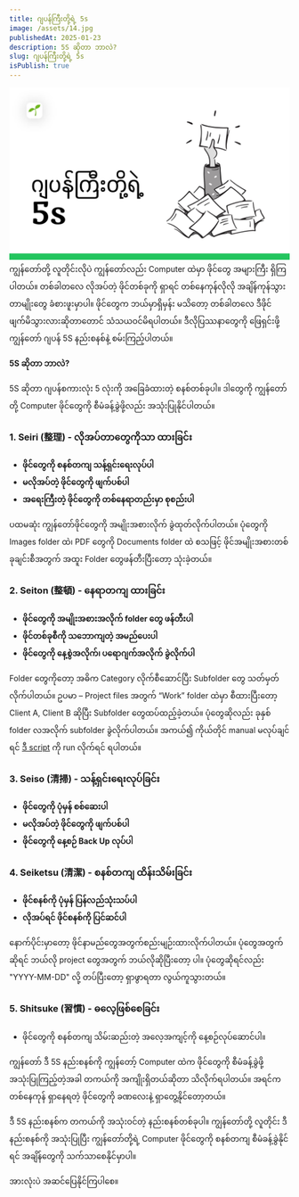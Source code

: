 ```yaml
---
title: ဂျပန်ကြီးတို့ရဲ့ 5s
image: /assets/14.jpg
publishedAt: 2025-01-23
description: 5S ဆိုတာ ဘာလဲ?
slug: ဂျပန်ကြီးတို့ရဲ့ 5s
isPublish: true
---
```

![](../../../public/assets/14.jpg)
ကျွန်တော်တို့ လူတိုင်းလိုပဲ ကျွန်တော်လည်း Computer ထဲမှာ ဖိုင်တွေ အများကြီး ရှိကြပါတယ်။ တစ်ခါတလေ လိုအပ်တဲ့ ဖိုင်တစ်ခုကို ရှာရင် တစ်နေကုန်လိုလို အချိန်ကုန်သွားတာမျိုးတွေ ခံစားဖူးမှာပါ။ ဖိုင်တွေက ဘယ်မှာရှိမှန်း မသိတော့ တစ်ခါတလေ ဒီဖိုင် ဖျက်မိသွားလားဆိုတာတောင် သံသယဝင်မိရပါတယ်။ ဒီလိုပြဿနာတွေကို ဖြေရှင်းဖို့ ကျွန်တော် ဂျပန် 5S နည်းစနစ်နဲ့ စမ်းကြည့်ပါတယ်။

**5S ဆိုတာ ဘာလဲ?**

5S ဆိုတာ ဂျပန်စကားလုံး 5 လုံးကို အခြေခံထားတဲ့ စနစ်တစ်ခုပါ။ ဒါတွေကို ကျွန်တော်တို့ Computer ဖိုင်တွေကို စီမံခန့်ခွဲဖို့လည်း အသုံးပြုနိုင်ပါတယ်။

### 1. Seiri (整理) - လိုအပ်တာတွေကိုသာ ထားခြင်း

- **ဖိုင်တွေကို စနစ်တကျ သန့်ရှင်းရေးလုပ်ပါ**
- **မလိုအပ်တဲ့ ဖိုင်တွေကို ဖျက်ပစ်ပါ**
- **အရေးကြီးတဲ့ ဖိုင်တွေကို တစ်နေရာတည်းမှာ စုစည်းပါ**

ပထမဆုံး ကျွန်တော်ဖိုင်တွေကို အမျိုးအစားလိုက် ခွဲထုတ်လိုက်ပါတယ်။ ပုံတွေကို Images folder ထဲ၊ PDF တွေကို Documents folder ထဲ စသဖြင့် ဖိုင်အမျိုးအစားတစ်ခုချင်းစီအတွက် အထူး Folder တွေဖန်တီးပြီးတော့ သုံးခဲ့တယ်။

### 2. Seiton (整頓) - နေရာတကျ ထားခြင်း

- **ဖိုင်တွေကို အမျိုးအစားအလိုက် folder တွေ ဖန်တီးပါ**
- **ဖိုင်တစ်ခုစီကို သဘောကျတဲ့ အမည်ပေးပါ**
- **ဖိုင်တွေကို နေ့စွဲအလိုက်၊ ပရောဂျက်အလိုက် ခွဲလိုက်ပါ**

Folder တွေကိုတော့ အဓိက Category လိုက်စီဆောင်ပြီး Subfolder တွေ သတ်မှတ်လိုက်ပါတယ်။ ဥပမာ – Project files အတွက် “Work” folder ထဲမှာ စီထားပြီးတော့ Client A, Client B ဆိုပြီး Subfolder တွေထပ်ထည့်ခဲ့တယ်။ ပုံတွေဆိုလည်း ခုနှစ် folder လအလိုက် subfolder ခွဲလိုက်ပါတယ်။ အကယ်၍ ကိုယ်တိုင် manual မလုပ်ချင်ရင် [ဒီ script](https://shinkhantmaung.pages.dev/writings/Organizing%20Files%20by%20Year%20and%20Month%20with%20a%20Simple%20Bash%20Script/) ကို run လိုက်ရင် ရပါတယ်။

### 3. Seiso (清掃) - သန့်ရှင်းရေးလုပ်ခြင်း

- **ဖိုင်တွေကို ပုံမှန် စစ်ဆေးပါ**
- **မလိုအပ်တဲ့ ဖိုင်တွေကို ဖျက်ပစ်ပါ**
- **ဖိုင်တွေကို နေ့စဉ် Back Up လုပ်ပါ**

### 4. Seiketsu (清潔) - စနစ်တကျ ထိန်းသိမ်းခြင်း

- **ဖိုင်စနစ်ကို ပုံမှန် ပြန်လည်သုံးသပ်ပါ**
- **လိုအပ်ရင် ဖိုင်စနစ်ကို ပြင်ဆင်ပါ**

နောက်ပိုင်းမှာတော့ ဖိုင်နာမည်တွေအတွက်စည်းမျဉ်းထားလိုက်ပါတယ်။ ပုံတွေအတွက်ဆိုရင် ဘယ်လို project တွေအတွက် ဘယ်လိုဆိုပြီးတော့ ပါ။ ပုံတွေဆိုရင်လည်း "YYYY-MM-DD" လို့ တပ်ပြီးတော့ ရှာဖွာရတာ လွယ်ကူသွားတယ်။

### 5. Shitsuke (習慣) - ဓလေ့ဖြစ်စေခြင်း

- ဖိုင်တွေကို စနစ်တကျ သိမ်းဆည်းတဲ့ အလေ့အကျင့်ကို နေ့စဉ်လုပ်ဆောင်ပါ။


ကျွန်တော် ဒီ 5S နည်းစနစ်ကို ကျွန်တော့် Computer ထဲက ဖိုင်တွေကို စီမံခန့်ခွဲဖို့ အသုံးပြုကြည့်တဲ့အခါ တကယ်ကို အကျိုးရှိတယ်ဆိုတာ သိလိုက်ရပါတယ်။ အရင်က တစ်နေကုန် ရှာနေရတဲ့ ဖိုင်တွေကို ခဏလေးနဲ့ ရှာတွေ့နိုင်တော့တယ်။

ဒီ 5S နည်းစနစ်က တကယ်ကို အသုံးဝင်တဲ့ နည်းစနစ်တစ်ခုပါ။ ကျွန်တော်တို့ လူတိုင်း ဒီနည်းစနစ်ကို အသုံးပြုပြီး ကျွန်တော်တို့ရဲ့ Computer ဖိုင်တွေကို စနစ်တကျ စီမံခန့်ခွဲနိုင်ရင် အချိန်တွေကို သက်သာစေနိုင်မှာပါ။

အားလုံးပဲ အဆင်ပြေနိုင်ကြပါစေ။